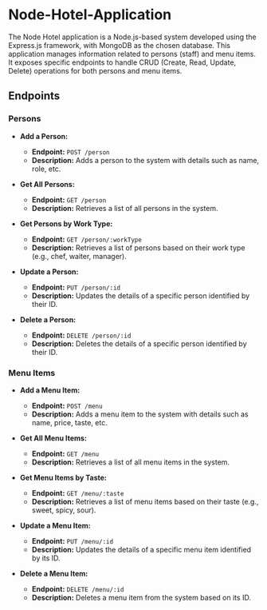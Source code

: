 # Node-Hotel-Application
The Node Hotel application is a Node.js-based system developed using the Express.js framework, with MongoDB as the chosen database. This application manages information related to persons (staff) and menu items. It exposes specific endpoints to handle CRUD (Create, Read, Update, Delete) operations for both persons and menu items.

## Endpoints

### Persons

- **Add a Person:**
  - **Endpoint:** `POST /person`
  - **Description:** Adds a person to the system with details such as name, role, etc.

- **Get All Persons:**
  - **Endpoint:** `GET /person`
  - **Description:** Retrieves a list of all persons in the system.

- **Get Persons by Work Type:**
  - **Endpoint:** `GET /person/:workType`
  - **Description:** Retrieves a list of persons based on their work type (e.g., chef, waiter, manager).

- **Update a Person:**
  - **Endpoint:** `PUT /person/:id`
  - **Description:** Updates the details of a specific person identified by their ID.

- **Delete a Person:**
  - **Endpoint:** `DELETE /person/:id`
  - **Description:** Deletes the details of a specific person identified by their ID.
    

### Menu Items

- **Add a Menu Item:**
  - **Endpoint:** `POST /menu`
  - **Description:** Adds a menu item to the system with details such as name, price, taste, etc.

- **Get All Menu Items:**
  - **Endpoint:** `GET /menu`
  - **Description:** Retrieves a list of all menu items in the system.

- **Get Menu Items by Taste:**
  - **Endpoint:** `GET /menu/:taste`
  - **Description:** Retrieves a list of menu items based on their taste (e.g., sweet, spicy, sour).

- **Update a Menu Item:**
  - **Endpoint:** `PUT /menu/:id`
  - **Description:** Updates the details of a specific menu item identified by its ID.

- **Delete a Menu Item:**
  - **Endpoint:** `DELETE /menu/:id`
  - **Description:** Deletes a menu item from the system based on its ID.

